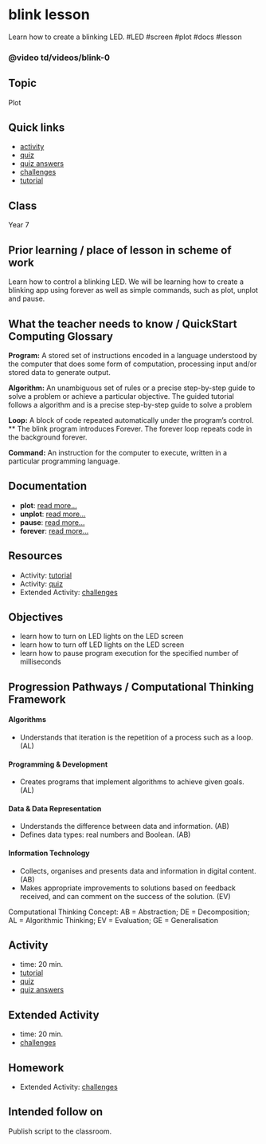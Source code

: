 # blink lesson

Learn how to create a blinking LED. #LED #screen  #plot #docs #lesson

### @video td/videos/blink-0

## Topic

Plot

## Quick links

* [activity](/microbit/lessons/blink/activity)
* [quiz](/microbit/lessons/blink/quiz)
* [quiz answers](/microbit/lessons/blink/quiz-answers)
* [challenges](/microbit/lessons/blink/challenges)
* [tutorial](/microbit/lessons/blink/tutorial)

## Class

Year 7

## Prior learning / place of lesson in scheme of work 

Learn how to control a blinking LED. We will be learning how to create a blinking app using forever as well as simple commands, such as plot, unplot and pause.

## What the teacher needs to know / QuickStart Computing Glossary

**Program:** A stored set of instructions encoded in a language understood by the computer that does some form of computation, processing input and/or stored data to generate output.

**Algorithm:** An unambiguous set of rules or a precise step-by-step guide to solve a problem or achieve a particular objective. The guided tutorial follows a algorithm and is a precise step-by-step guide to solve a problem

**Loop:** A block of code repeated automatically under the program’s control. ** The blink program introduces Forever. The forever loop repeats code in the background forever.

**Command:** An instruction for the computer to execute, written in a particular programming language.

## Documentation

* **plot**: [read more...](/microbit/reference/led/plot)
* **unplot**: [read more...](/microbit/reference/led/unplot)
* **pause**: [read more...](/microbit/reference/basic/pause)
* **forever**: [read more...](/microbit/reference/basic/forever)

## Resources

* Activity: [tutorial](/microbit/lessons/blink/tutorial)
* Activity: [quiz](/microbit/lessons/blink/quiz)
* Extended Activity: [challenges](/microbit/lessons/blink/challenges)

## Objectives

* learn how to turn on LED lights on the LED screen
* learn how to turn off LED lights on the LED screen
* learn how to pause program execution for the specified number of milliseconds

## Progression Pathways / Computational Thinking Framework

#### Algorithms

* Understands that iteration is the repetition of a process such as a loop. (AL)

#### Programming & Development

* Creates programs that implement algorithms to achieve given goals. (AL)

#### Data & Data Representation

* Understands the difference between data and information. (AB)
* Defines data types: real numbers and Boolean. (AB)

#### Information Technology

*  Collects, organises and presents data and information in digital content. (AB)
* Makes appropriate improvements to solutions based on feedback received, and can comment on the success of the solution. (EV)

Computational Thinking Concept: AB = Abstraction; DE = Decomposition; AL = Algorithmic Thinking; EV = Evaluation; GE = Generalisation

## Activity

* time: 20 min.
* [tutorial](/microbit/lessons/blink/tutorial)
* [quiz](/microbit/lessons/blink/quiz)
* [quiz answers](/microbit/lessons/blink/quiz-answers)

## Extended Activity

* time: 20 min.
* [challenges](/microbit/lessons/blink/challenges)

## Homework

* Extended Activity: [challenges](/microbit/lessons/blink/challenges)

## Intended follow on

Publish script to the classroom.

